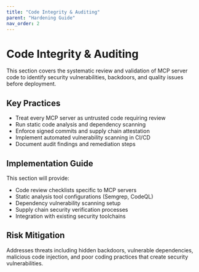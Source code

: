 ```yaml
---
title: "Code Integrity & Auditing"
parent: "Hardening Guide"
nav_order: 2
---
```


# Code Integrity & Auditing

This section covers the systematic review and validation of MCP server code to identify security vulnerabilities, backdoors, and quality issues before deployment.

## Key Practices

- Treat every MCP server as untrusted code requiring review
- Run static code analysis and dependency scanning
- Enforce signed commits and supply chain attestation
- Implement automated vulnerability scanning in CI/CD
- Document audit findings and remediation steps

## Implementation Guide

This section will provide:
- Code review checklists specific to MCP servers
- Static analysis tool configurations (Semgrep, CodeQL)
- Dependency vulnerability scanning setup
- Supply chain security verification processes
- Integration with existing security toolchains

## Risk Mitigation

Addresses threats including hidden backdoors, vulnerable dependencies, malicious code injection, and poor coding practices that create security vulnerabilities.
